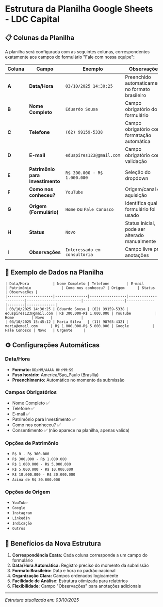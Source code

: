 # Estrutura da Planilha Google Sheets - LDC Capital

## 📋 Colunas da Planilha

A planilha será configurada com as seguintes colunas, correspondentes exatamente aos campos do formulário "Fale com nossa equipe":

| Coluna | Campo | Exemplo | Observações |
|--------|-------|---------|-------------|
| **A** | **Data/Hora** | `03/10/2025 14:30:25` | Preenchido automaticamente no formato brasileiro |
| **B** | **Nome Completo** | `Eduardo Sousa` | Campo obrigatório do formulário |
| **C** | **Telefone** | `(62) 99159-5338` | Campo obrigatório com formatação automática |
| **D** | **E-mail** | `eduspires123@gmail.com` | Campo obrigatório com validação |
| **E** | **Patrimônio para Investimento** | `R$ 300.000 - R$ 1.000.000` | Seleção do dropdown |
| **F** | **Como nos conheceu?** | `YouTube` | Origem/canal de aquisição |
| **G** | **Origem (Formulário)** | `Home` ou `Fale Conosco` | Identifica qual formulário foi usado |
| **H** | **Status** | `Novo` | Status inicial, pode ser alterado manualmente |
| **I** | **Observações** | `Interessado em consultoria` | Campo livre para anotações |

## 🔄 Exemplo de Dados na Planilha

```
| Data/Hora           | Nome Completo | Telefone        | E-mail                | Patrimônio              | Como nos conheceu? | Origem      | Status | Observações |
|---------------------|---------------|-----------------|----------------------|-------------------------|-------------------|-------------|--------|-------------|
| 03/10/2025 14:30:25 | Eduardo Sousa | (62) 99159-5338 | eduspires123@gmail.com | R$ 300.000-R$ 1.000.000 | YouTube           | Home        | Novo   |             |
| 03/10/2025 15:45:12 | Maria Silva   | (11) 98765-4321 | maria@email.com      | R$ 1.000.000-R$ 5.000.000 | Google           | Fale Conosco | Novo   | Urgente     |
```

## ⚙️ Configurações Automáticas

### Data/Hora
- **Formato:** `DD/MM/AAAA HH:MM:SS`
- **Fuso horário:** America/Sao_Paulo (Brasília)
- **Preenchimento:** Automático no momento da submissão

### Campos Obrigatórios
- Nome Completo ✅
- Telefone ✅  
- E-mail ✅
- Patrimônio para Investimento ✅
- Como nos conheceu? ✅
- Consentimento ✅ (não aparece na planilha, apenas valida)

### Opções de Patrimônio
- `R$ 0 - R$ 300.000`
- `R$ 300.000 - R$ 1.000.000`
- `R$ 1.000.000 - R$ 5.000.000`
- `R$ 5.000.000 - R$ 10.000.000`
- `R$ 10.000.000 - R$ 30.000.000`
- `Acima de R$ 30.000.000`

### Opções de Origem
- `YouTube`
- `Google`
- `Instagram`
- `LinkedIn`
- `Indicação`
- `Outros`

## 🎯 Benefícios da Nova Estrutura

1. **Correspondência Exata:** Cada coluna corresponde a um campo do formulário
2. **Data/Hora Automática:** Registro preciso do momento da submissão
3. **Formato Brasileiro:** Data e hora no padrão nacional
4. **Organização Clara:** Campos ordenados logicamente
5. **Facilidade de Análise:** Estrutura otimizada para relatórios
6. **Flexibilidade:** Campo "Observações" para anotações adicionais

---
*Estrutura atualizada em: 03/10/2025*

















